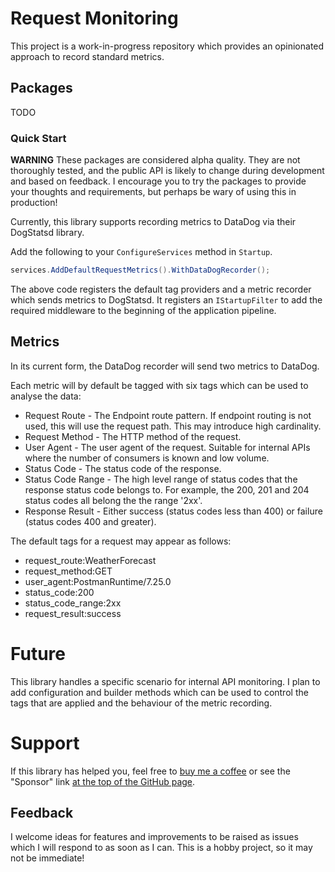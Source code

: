 # Request Monitoring

This project is a work-in-progress repository which provides an opinionated approach to record standard metrics.

## Packages

TODO

### Quick Start

**WARNING**
These packages are considered alpha quality. They are not thoroughly tested, and the public API is likely to change during development and based on feedback. I encourage you to try the packages to provide your thoughts and requirements, but perhaps be wary of using this in production!

Currently, this library supports recording metrics to DataDog via their DogStatsd library.

Add the following to your `ConfigureServices` method in `Startup`.

```csharp
services.AddDefaultRequestMetrics().WithDataDogRecorder();
```

The above code registers the default tag providers and a metric recorder which sends metrics to DogStatsd. It registers an `IStartupFilter` to add the required middleware to the beginning of the application pipeline.

## Metrics

In its current form, the DataDog recorder will send two metrics to DataDog.


Each metric will by default be tagged with six tags which can be used to analyse the data:

* Request Route - The Endpoint route pattern. If endpoint routing is not used, this will use the request path. This may introduce high cardinality.
* Request Method - The HTTP method of the request.
* User Agent - The user agent of the request. Suitable for internal APIs where the number of consumers is known and low volume.
* Status Code - The status code of the response.
* Status Code Range - The high level range of status codes that the response status code belongs to. For example, the 200, 201 and 204 status codes all belong the the range '2xx'.
* Response Result - Either success (status codes less than 400) or failure (status codes 400 and greater).

The default tags for a request may appear as follows:

* request_route:WeatherForecast
* request_method:GET
* user_agent:PostmanRuntime/7.25.0
* status_code:200
* status_code_range:2xx
* request_result:success

# Future

This library handles a specific scenario for internal API monitoring. I plan to add configuration and builder methods which can be used to control the tags that are applied and the behaviour of the metric recording.

# Support

If this library has helped you, feel free to [buy me a coffee](https://www.buymeacoffee.com/stevejgordon) or see the "Sponsor" link [at the top of the GitHub page](https://https://github.com/dotnetcloud/RequestMonitoring).

## Feedback

I welcome ideas for features and improvements to be raised as issues which I will respond to as soon as I can. This is a hobby project, so it may not be immediate!